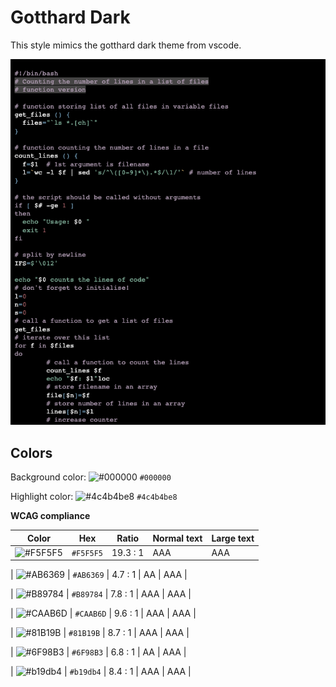 # Gotthard Dark

This style mimics the gotthard dark theme from vscode.

![Screenshot of the gotthard-dark theme in a bash script](./images/gotthard-dark.png)

## Colors

Background color: ![#000000](https://via.placeholder.com/20/000000/000000.png) `#000000`

Highlight color: ![#4c4b4be8](https://via.placeholder.com/20/4c4b4be8/4c4b4be8.png) `#4c4b4be8`

**WCAG compliance**

| Color                                                        | Hex       | Ratio    | Normal text | Large text |
| ------------------------------------------------------------ | --------- | -------- | ----------- | ---------- |
| ![#F5F5F5](https://via.placeholder.com/20/F5F5F5/F5F5F5.png) | `#F5F5F5` | 19.3 : 1 | AAA         | AAA        |

| ![#AB6369](https://via.placeholder.com/20/AB6369/AB6369.png) | `#AB6369` | 4.7 : 1 | AA | AAA |

| ![#B89784](https://via.placeholder.com/20/B89784/B89784.png) | `#B89784` | 7.8 : 1 | AAA | AAA |

| ![#CAAB6D](https://via.placeholder.com/20/CAAB6D/CAAB6D.png) | `#CAAB6D` | 9.6 : 1 | AAA | AAA |

| ![#81B19B](https://via.placeholder.com/20/81B19B/81B19B.png) | `#81B19B` | 8.7 : 1 | AAA | AAA |

| ![#6F98B3](https://via.placeholder.com/20/6F98B3/6F98B3.png) | `#6F98B3` | 6.8 : 1 | AA | AAA |

| ![#b19db4](https://via.placeholder.com/20/b19db4/b19db4.png) | `#b19db4` | 8.4 : 1 | AAA | AAA |
